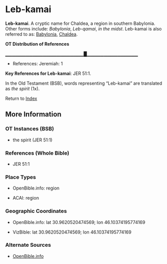 # Leb-kamai
**Leb-kamai**. 
A cryptic name for Chaldea, a region in southern Babylonia. 
Other forms include: 
*Babylonia*, *Leb-qamai*, *in the midst*. 
Leb-kamai is also referred to as: 
[Babylonia](Babylonia.md), [Chaldea](Chaldea.md). 


**OT Distribution of References**

▁▁▁▁▁▁▁▁▁▁▁▁▁▁▁▁▁▁▁▁▁▁▁█▁▁▁▁▁▁▁▁▁▁▁▁▁▁▁
* References: Jeremiah: 1



**Key References for Leb-kamai**: 
JER 51:1. 


In the Old Testament (BSB), words representing “Leb-kamai” are translated as 
*the spirit* (1x). 




Return to [Index](00-Index.md)

## More Information

### OT Instances (BSB)

* the spirit (JER 51:1)



### References (Whole Bible)

* JER 51:1


### Place Types

* OpenBible.info: region

* ACAI: region



### Geographic Coordinates

* OpenBible.info: lat 30.9620520474569; lon 46.10374195774169

* VizBible: lat 30.9620520474569; lon 46.10374195774169



### Alternate Sources

* [OpenBible.info](https://www.openbible.info/geo/ancient/a9de8b7)



